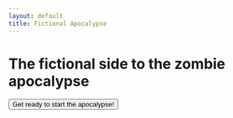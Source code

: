 ```yaml
---
layout: default
title: Fictional Apocalypse
---
```


<head>
  <link rel="stylesheet" href="/assets/css/style.scss">
  <script href="/assets/scripts/start.js"></script>
</head>


# The fictional side to the zombie apocalypse

<button class="start-button">Get ready to start the apocalypse!</button>